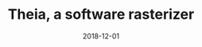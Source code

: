 ---
title: "Theia, a software rasterizer"
cover: "./theia-cover.jpg"
date: "2018-12-01"
category: "tech"
tags:
    - c++
    - rendering
    - rasterizing
    - SDL2
description: "A Software Rasterizer implemented in C++ using Eigen and SDL2. It supports a shader pipeline similar to OpenGL. It is real-time with smaller workloads. Eigen is used for fast matrix multiplications. "
aim: "The aim of this project was to learn about and implement a modern rendering API pipeline in Software, to improve the understanding of the underlying functioning of eg. OpenGL."
github: "https://github.com/wsandst/theia-software-rasterizer"
download: ""
authors: ""
---
